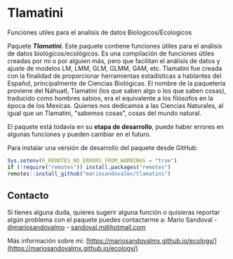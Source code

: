 # Tlamatini
Funciones utiles para el analisis de datos Biologicos/Ecologicos

Paquete ***Tlamatini***. Este paquete contiene funciones útiles para el análisis de datos biológicos/ecológicos. 
Es una compilación de funciones útiles creadas por mi o por alguien más, pero que facilitan el análisis de datos y ajuste de modelos LM, LMM, GLM, GLMM, GAM, etc. 
Tlamatini fue creada con la finalidad de proporcionar herramientas estadísticas a hablantes del Español, principalmente de Ciencias Biológicas. 
El nombre de la paquetería proviene del Náhuatl, Tlamatini (los que saben algo o los que saben cosas), traducido como hombres sabios, era el equivalente a los filósofos 
en la época de los Mexicas. Quienes nos dedicamos a las Ciencias Naturales, al igual que un Tlamatini, "sabemos cosas", cosas del mundo natural. 

El paquete está todavía en su **etapa de desarrollo**, puede haber errores en algunas funciones y pueden cambiar en el futuro.

Para instalar una versión de desarrollo del paquete desde GitHub:


<!-- ## Install package -->

<!-- To install a released version of the package from *CRAN*: -->

<!-- ```{r, eval=FALSE} -->

<!-- install.packages("tlamatini") -->

<!-- ``` -->



``` r
Sys.setenv(R_REMOTES_NO_ERRORS_FROM_WARNINGS = "true")
if (!require("remotes")) install.packages("remotes")
remotes::install_github("mariosandovalmx/tlamatini")
```

<!-- *** -->

<!-- CONTACTO -->
## Contacto

Si tienes alguna duda, quieres sugerir alguna función o quisieras reportar algún problema con el paquete puedes contactarme a:
Mario Sandoval - [@mariosandovalmo](https://twitter.com/mariosandovalmo) - sandoval.m@hotmail.com

Más información sobre mi: [https://mariosandovalmx.github.io/ecology/](https://mariosandovalmx.github.io/ecology/)
